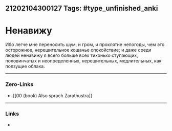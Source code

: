 21202104300127
Tags: #type_unfinished_anki 
---
# Ненавижу

Ибо легче мне переносить шум, и гром, и проклятие непогоды, чем это осторожное, нерешительное кошачье спокойствие; и даже среди людей ненавижу я всего больше всех тихонько ступающих, половинчатых и неопределенных, нерешительных, медлительных, как ползущие облака.

---
### Zero-Links
- [[00 (book) Also sprach Zarathustra]]
---
### Links
-